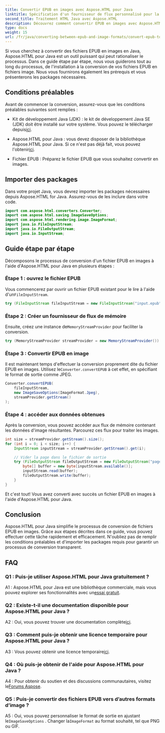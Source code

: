 ```yaml
---
title: Convertir EPUB en images avec Aspose.HTML pour Java
linktitle: Spécification d'un fournisseur de flux personnalisé pour la conversion EPUB en image
second_title: Traitement HTML Java avec Aspose.HTML
description: Découvrez comment convertir EPUB en images avec Aspose.HTML pour Java. Guide étape par étape pour une conversion transparente.
type: docs
weight: 15
url: /fr/java/converting-between-epub-and-image-formats/convert-epub-to-image-specify-custom-stream-provider/
---
```

Si vous cherchez à convertir des fichiers EPUB en images en Java, Aspose.HTML pour Java est un outil puissant qui peut rationaliser le processus. Dans ce guide étape par étape, nous vous guiderons tout au long du processus, de l'installation à la conversion de vos fichiers EPUB en fichiers image. Nous vous fournirons également les prérequis et vous présenterons les packages nécessaires.

## Conditions préalables

Avant de commencer la conversion, assurez-vous que les conditions préalables suivantes sont remplies :

- Kit de développement Java (JDK) : le kit de développement Java SE (JDK) doit être installé sur votre système. Vous pouvez le télécharger depuis[ici](https://www.oracle.com/java/technologies/javase-downloads.html).

-  Aspose.HTML pour Java : vous devez disposer de la bibliothèque Aspose.HTML pour Java. Si ce n'est pas déjà fait, vous pouvez l'obtenir[ici](https://releases.aspose.com/html/java/).

- Fichier EPUB : Préparez le fichier EPUB que vous souhaitez convertir en images.

## Importer des packages

Dans votre projet Java, vous devrez importer les packages nécessaires depuis Aspose.HTML for Java. Assurez-vous de les inclure dans votre code.

```java
import com.aspose.html.converters.Converter;
import com.aspose.html.saving.ImageSaveOptions;
import com.aspose.html.rendering.image.ImageFormat;
import java.io.FileInputStream;
import java.io.FileOutputStream;
import java.io.InputStream;
```

## Guide étape par étape

Décomposons le processus de conversion d'un fichier EPUB en images à l'aide d'Aspose.HTML pour Java en plusieurs étapes :

### Étape 1 : ouvrez le fichier EPUB

 Vous commencerez par ouvrir un fichier EPUB existant pour le lire à l'aide d'un`FileInputStream`.

```java
try (FileInputStream fileInputStream = new FileInputStream("input.epub")) {
```

### Étape 2 : Créer un fournisseur de flux de mémoire

 Ensuite, créez une instance de`MemoryStreamProvider` pour faciliter la conversion.

```java
try (MemoryStreamProvider streamProvider = new MemoryStreamProvider()) {
```

### Étape 3 : Convertir EPUB en image

 Il est maintenant temps d'effectuer la conversion proprement dite du fichier EPUB en images. Utilisez le`Converter.convertEPUB` à cet effet, en spécifiant le format de sortie comme JPEG.

```java
Converter.convertEPUB(
    fileInputStream,
    new ImageSaveOptions(ImageFormat.Jpeg),
    streamProvider.getStream()
);
```

### Étape 4 : accéder aux données obtenues

Après la conversion, vous pouvez accéder aux flux de mémoire contenant les données d'image résultantes. Parcourez ces flux pour traiter les images.

```java
int size = streamProvider.getStream().size();
for (int i = 0; i < size; i++) {
    InputStream inputStream = streamProvider.getStream().get(i);

    // Vider la page dans le fichier de sortie
    try (FileOutputStream fileOutputStream = new FileOutputStream("page_" + (i + 1) + ".jpg")) {
        byte[] buffer = new byte[inputStream.available()];
        inputStream.read(buffer);
        fileOutputStream.write(buffer);
    }
}
```

Et c'est tout! Vous avez converti avec succès un fichier EPUB en images à l'aide d'Aspose.HTML pour Java.

## Conclusion

Aspose.HTML pour Java simplifie le processus de conversion de fichiers EPUB en images. Grâce aux étapes décrites dans ce guide, vous pouvez effectuer cette tâche rapidement et efficacement. N'oubliez pas de remplir les conditions préalables et d'importer les packages requis pour garantir un processus de conversion transparent.

## FAQ

### Q1 : Puis-je utiliser Aspose.HTML pour Java gratuitement ?

 A1 : Aspose.HTML pour Java est une bibliothèque commerciale, mais vous pouvez explorer ses fonctionnalités avec un[essai gratuit](https://releases.aspose.com/html/java).

### Q2 : Existe-t-il une documentation disponible pour Aspose.HTML pour Java ?

 A2 : Oui, vous pouvez trouver une documentation complète[ici](https://reference.aspose.com/html/java/).

### Q3 : Comment puis-je obtenir une licence temporaire pour Aspose.HTML pour Java ?

 A3 : Vous pouvez obtenir une licence temporaire[ici](https://purchase.aspose.com/temporary-license/).

### Q4 : Où puis-je obtenir de l'aide pour Aspose.HTML pour Java ?

 A4 : Pour obtenir du soutien et des discussions communautaires, visitez le[Forums Aspose](https://forum.aspose.com/).

### Q5 : Puis-je convertir des fichiers EPUB vers d’autres formats d’image ?

 A5 : Oui, vous pouvez personnaliser le format de sortie en ajustant le`ImageSaveOptions` . Changer la`ImageFormat` au format souhaité, tel que PNG ou GIF.